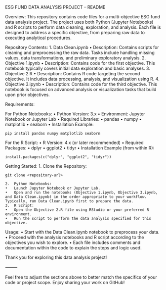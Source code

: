 ESG FUND DATA ANALYSIS PROJECT – README

Overview:
This repository contains code files for a multi-objective ESG fund data analysis project. The project uses both Python (Jupyter Notebooks) and R scripts to perform data cleaning, exploration, and analysis. Each file is designed to address a specific objective, from preparing raw data to executing analytical procedures.

Repository Contents:
	1.	Data Clean.ipynb
	•	Description: Contains scripts for cleaning and preprocessing the raw data. Tasks include handling missing values, data transformations, and preliminary exploratory analysis.
	2.	Objective 1.ipynb
	•	Description: Contains code for the first objective. This notebook typically covers initial data exploration and basic analyses.
	3.	Objective 2.R
	•	Description: Contains R code targeting the second objective. It includes data processing, analysis, and visualization using R.
	4.	Objective 3.ipynb
	•	Description: Contains code for the third objective. This notebook is focused on advanced analysis or visualization tasks that build upon prior objectives.

Requirements:

For Python Notebooks:
	•	Python Version: 3.x
	•	Environment: Jupyter Notebook or Jupyter Lab
	•	Required Libraries:
	•	pandas
	•	numpy
	•	matplotlib
	•	seaborn
	•	Installation Example:
 
```
pip install pandas numpy matplotlib seaborn
```


For the R Script:
	•	R Version: 4.x (or later recommended)
	•	Required Packages:
	•	dplyr
	•	ggplot2
	•	tidyr
	•	Installation Example (from within R):

```
install.packages(c("dplyr", "ggplot2", "tidyr"))
```


Getting Started:
	1.	Clone the Repository:

```
git clone <repository-url>
```

	2.	Python Notebooks:
	•	Launch Jupyter Notebook or Jupyter Lab.
	•	Open and run the notebooks (Objective 1.ipynb, Objective 3.ipynb, and Data Clean.ipynb) in the order appropriate to your workflow. Typically, run Data Clean.ipynb first to prepare the data.
	3.	R Script:
	•	Open the Objective 2.R file using RStudio or your preferred R environment.
	•	Run the script to perform the data analysis specified for this objective.

Usage:
	•	Start with the Data Clean.ipynb notebook to preprocess your data.
	•	Proceed with the analysis notebooks and R script according to the objectives you wish to explore.
	•	Each file includes comments and documentation within the code to explain the steps and logic used.

Thank you for exploring this data analysis project!

⸻

Feel free to adjust the sections above to better match the specifics of your code or project scope. Enjoy sharing your work on GitHub!
